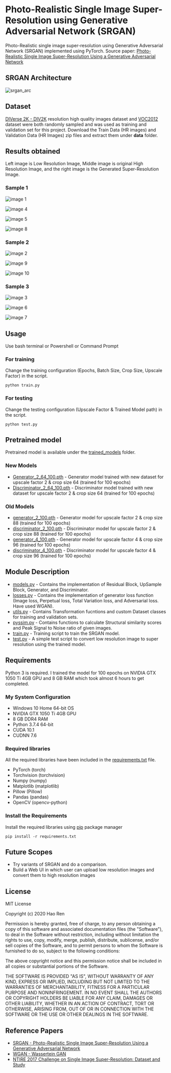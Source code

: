 # Photo-Realistic Single Image Super-Resolution using Generative Adversarial Network (SRGAN)

Photo-Realistic single image super-resolution using Generative Adversarial Network (SRGAN) implemented using PyTorch. Source paper: [Photo-Realistic Single Image Super-Resolution Using a Generative Adversarial Network](https://arxiv.org/pdf/1609.04802.pdf)

## SRGAN Architecture

![srgan_arc](images/srgan_arc.png)

## Dataset

[DIVerse 2K - DIV2K](https://data.vision.ee.ethz.ch/cvl/DIV2K/) resolution high quality images dataset and [VOC2012](https://www.kaggle.com/huanghanchina/pascal-voc-2012) dataset were both randomly sampled and was used as training and validation set for this project. Download the Train Data (HR images) and Validation Data (HR Images) zip files and extract them under **data** folder.

## Results obtained

Left image is Low Resolution Image, Middle image is original High Resolution Image, and the right image is the Generated Super-Resolution Image.

### Sample 1

![image 1](images/image1.png)

![image 4](images/validate_index_12.png)

![image 5](images/validate_index_1838.png)

![image 8](images/validate_index_2890.png)

### Sample 2

![image 2](images/image2.png)

![image 9](images/validate_index_3226.png)

![image 10](images/validate_index_3969.png)

### Sample 3

![image 3](images/image3.png)

![image 6](images/validate_index_2041.png)

![image 7](images/validate_index_2577.png)

## Usage

Use bash terminal or Powershell or Command Prompt

### For training

Change the training configuration (Epochs, Batch Size, Crop Size, Upscale Factor) in the script.

`python train.py`

### For testing

Change the testing configuration (Upscale Factor & Trained Model path) in the script.

`python test.py`

## Pretrained model

Pretrained model is available under the [trained_models](trained_models/) folder.

### New Models

* [Generator_2_64_100.pth](Generator_2_64_100.pth) - Generator model trained with new dataset for upscale factor 2 & crop size 64 (trained for 100 epochs)
* [Discriminator_2_64_100.pth](Discriminator_2_64_100.pth) - Discriminator model trained with new dataset for upscale factor 2 & crop size 64 (trained for 100 epochs)

### Old Models

* [generator_2_100.pth](generator_2_100.pth) - Generator model for upscale factor 2 & crop size 88 (trained for 100 epochs)
* [discriminator_2_100.pth](discriminator_2_100.pth) - Discriminator model for upscale factor 2 & crop size 88 (trained for 100 epochs)
* [generator_4_100.pth](generator_4_100.pth) - Generator model for upscale factor 4 & crop size 96 (trained for 100 epochs)
* [discriminator_4_100.pth](discriminator_4_100.pth) - Discriminator model for upscale factor 4 & crop size 96 (trained for 100 epochs)

## Module Description

* [models.py](models.py) - Contains the implementation of Residual Block, UpSample Block, Generator, and Discriminator.
* [losses.py](losses.py) - Contains the implementation of generator loss function (Image loss, Perpetual loss, Total Variation loss, and Adversarial loss. Have used WGAN).
* [utils.py](utils.py) - Contains Transformation fucntions and custom Dataset classes for training and validation sets.
* [pyssim.py](pyssim.py) - Contains functions to calculate Structural similarity scores and Peak Signal to Noise ratio of given images.
* [train.py](train.py) - Training script to train the SRGAN model.
* [test.py](test.py) - A simple test script to convert low resolution image to super resolution using the trained model.

## Requirements

Python 3 is required. I trained the model for 100 epochs on NVIDIA GTX 1050 Ti 4GB GPU and 8 GB RAM which took almost 6 hours to get completed.

### My System Configuration

* Windows 10 Home 64-bit OS
* NVIDIA GTX 1050 Ti 4GB GPU
* 8 GB DDR4 RAM
* Python 3.7.4 64-bit
* CUDA 10.1
* CUDNN 7.6

### Required libraries

All the required libraries have been included in the [requirements.txt](requirements.txt) file.

* PyTorch (torch)
* Torchvision (torchvision)
* Numpy (numpy)
* Matplotlib (matplotlib)
* Pillow (Pillow)
* Pandas (pandas)
* OpenCV (opencv-python)

### Install the Requirements

Install the required libraries using [pip](https://pip.pypa.io/en/stable/) package manager

`pip install -r requirements.txt`

## Future Scopes

* Try variants of SRGAN and do a comparison.
* Build a Web UI in which user can upload low resolution images and convert them to high resolution images

## License

MIT License

Copyright (c) 2020 Hao Ren

Permission is hereby granted, free of charge, to any person obtaining a copy
of this software and associated documentation files (the "Software"), to deal
in the Software without restriction, including without limitation the rights
to use, copy, modify, merge, publish, distribute, sublicense, and/or sell
copies of the Software, and to permit persons to whom the Software is
furnished to do so, subject to the following conditions:

The above copyright notice and this permission notice shall be included in all
copies or substantial portions of the Software.

THE SOFTWARE IS PROVIDED "AS IS", WITHOUT WARRANTY OF ANY KIND, EXPRESS OR
IMPLIED, INCLUDING BUT NOT LIMITED TO THE WARRANTIES OF MERCHANTABILITY,
FITNESS FOR A PARTICULAR PURPOSE AND NONINFRINGEMENT. IN NO EVENT SHALL THE
AUTHORS OR COPYRIGHT HOLDERS BE LIABLE FOR ANY CLAIM, DAMAGES OR OTHER
LIABILITY, WHETHER IN AN ACTION OF CONTRACT, TORT OR OTHERWISE, ARISING FROM,
OUT OF OR IN CONNECTION WITH THE SOFTWARE OR THE USE OR OTHER DEALINGS IN THE
SOFTWARE.

## Reference Papers

* [SRGAN - Photo-Realistic Single Image Super-Resolution Using a Generative Adversarial Network](https://arxiv.org/pdf/1609.04802.pdf)
* [WGAN - Wassertein GAN](https://arxiv.org/pdf/1701.07875.pdf)
* [NTIRE 2017 Challenge on Single Image Super-Resolution: Dataset and Study](https://people.ee.ethz.ch/~timofter/publications/Agustsson-CVPRW-2017.pdf)
